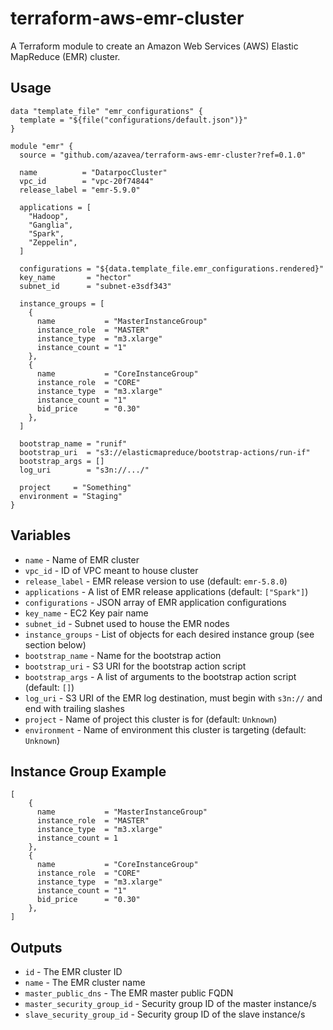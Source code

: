 # terraform-aws-emr-cluster

A Terraform module to create an Amazon Web Services (AWS) Elastic MapReduce (EMR) cluster.

## Usage

```hcl
data "template_file" "emr_configurations" {
  template = "${file("configurations/default.json")}"
}

module "emr" {
  source = "github.com/azavea/terraform-aws-emr-cluster?ref=0.1.0"

  name          = "DatarpocCluster"
  vpc_id        = "vpc-20f74844"
  release_label = "emr-5.9.0"

  applications = [
    "Hadoop",
    "Ganglia",
    "Spark",
    "Zeppelin",
  ]

  configurations = "${data.template_file.emr_configurations.rendered}"
  key_name       = "hector"
  subnet_id      = "subnet-e3sdf343"

  instance_groups = [
    {
      name           = "MasterInstanceGroup"
      instance_role  = "MASTER"
      instance_type  = "m3.xlarge"
      instance_count = "1"
    },
    {
      name           = "CoreInstanceGroup"
      instance_role  = "CORE"
      instance_type  = "m3.xlarge"
      instance_count = "1"
      bid_price      = "0.30"
    },
  ]

  bootstrap_name = "runif"
  bootstrap_uri  = "s3://elasticmapreduce/bootstrap-actions/run-if"
  bootstrap_args = []
  log_uri        = "s3n://.../"

  project     = "Something"
  environment = "Staging"
}
```

## Variables

- `name` - Name of EMR cluster
- `vpc_id` - ID of VPC meant to house cluster
- `release_label` - EMR release version to use (default: `emr-5.8.0`)
- `applications` - A list of EMR release applications (default: `["Spark"]`)
- `configurations` - JSON array of EMR application configurations
- `key_name` - EC2 Key pair name
- `subnet_id` - Subnet used to house the EMR nodes
- `instance_groups` - List of objects for each desired instance group (see section below)
- `bootstrap_name` - Name for the bootstrap action
- `bootstrap_uri` - S3 URI for the bootstrap action script
- `bootstrap_args` - A list of arguments to the bootstrap action script (default: `[]`)
- `log_uri` - S3 URI of the EMR log destination, must begin with `s3n://` and end with trailing slashes
- `project` - Name of project this cluster is for (default: `Unknown`)
- `environment` - Name of environment this cluster is targeting (default: `Unknown`)

## Instance Group Example

```hcl
[
    {
      name           = "MasterInstanceGroup"
      instance_role  = "MASTER"
      instance_type  = "m3.xlarge"
      instance_count = 1
    },
    {
      name           = "CoreInstanceGroup"
      instance_role  = "CORE"
      instance_type  = "m3.xlarge"
      instance_count = "1"
      bid_price      = "0.30"
    },
]
```

## Outputs

- `id` - The EMR cluster ID
- `name` - The EMR cluster name
- `master_public_dns` - The EMR master public FQDN
- `master_security_group_id` - Security group ID of the master instance/s
- `slave_security_group_id` - Security group ID of the slave instance/s
